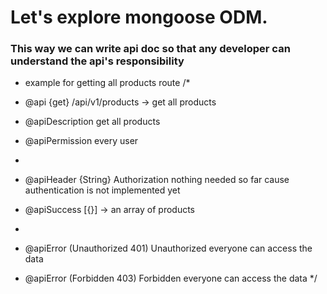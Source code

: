 # Let's explore mongoose ODM.

### This way we can write api doc so that any developer can understand the api's responsibility

- example for getting all products route
  /\*

- @api {get} /api/v1/products -> get all products
- @apiDescription get all products
- @apiPermission every user
-
- @apiHeader {String} Authorization nothing needed so far cause authentication is not implemented yet

- @apiSuccess [{}] -> an array of products
-
- @apiError (Unauthorized 401) Unauthorized everyone can access the data
- @apiError (Forbidden 403) Forbidden everyone can access the data
  \*/
